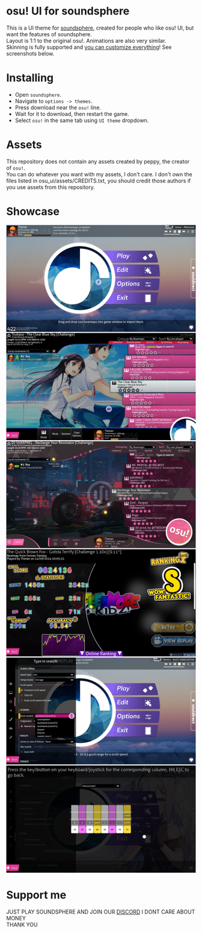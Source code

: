 # osu! UI for soundsphere
This is a UI theme for [soundsphere](https://soundsphere.xyz/), created for people who like osu! UI, but want the features of soundsphere.   
Layout is 1:1 to the original osu!. Animations are also very similar.  
Skinning is fully supported and [you can customize everything](https://github.com/Thetan-ILW/osu_ui/blob/main/Skinning.md)! See screenshots below.  
# Installing
- Open `soundsphere`.
- Navigate to `options -> themes`.
- Press download near the `osu!` line.
- Wait for it to download, then restart the game.
- Select `osu!` in the same tab using `UI theme` dropdown.
# Assets
This repository does not contain any assets created by peppy, the creator of `osu!`.  
You can do whatever you want with my assets, I don't care. I don't own the files listed in osu_ui/assets/CREDITS.txt, you should credit those authors if you use assets from this repository.
# Showcase
![Main menu](https://raw.githubusercontent.com/Thetan-ILW/screenshots/refs/heads/main/osu_ui/main_menu.webp)
![Default song select](https://raw.githubusercontent.com/Thetan-ILW/screenshots/refs/heads/main/osu_ui/song_select_default.webp)
![Song select with a skin](https://raw.githubusercontent.com/Thetan-ILW/screenshots/refs/heads/main/osu_ui/song_select_skin.webp)
![Result screen](https://raw.githubusercontent.com/Thetan-ILW/screenshots/refs/heads/main/osu_ui/result_screen.webp)
![Options](https://raw.githubusercontent.com/Thetan-ILW/screenshots/refs/heads/main/osu_ui/options.webp)
![Inputs modal](https://raw.githubusercontent.com/Thetan-ILW/screenshots/refs/heads/main/osu_ui/inputs_modal.webp)
# Support me
JUST PLAY SOUNDSPHERE AND JOIN OUR [DISCORD](https://discord.gg/ubKMtTk) I DONT CARE ABOUT MONEY  
THANK YOU
